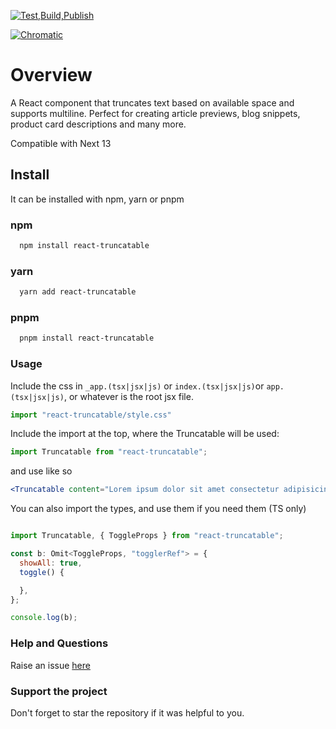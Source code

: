 [![Test,Build,Publish](https://github.com/Irene-24/react-truncatable/actions/workflows/build-publish.yaml/badge.svg)](https://github.com/Irene-24/react-truncatable/actions/workflows/build-publish.yaml)

[![Chromatic](https://github.com/Irene-24/react-truncatable/actions/workflows/chromatic.yaml/badge.svg)](https://github.com/Irene-24/react-truncatable/actions/workflows/chromatic.yaml)

# Overview

A React component that truncates text based on available space and supports multiline. Perfect for creating article previews, blog snippets, product card descriptions and many more.

Compatible with Next 13

## Install

It can be installed with npm, yarn or pnpm

### npm

```sh
  npm install react-truncatable
```

### yarn

```sh
  yarn add react-truncatable
```

### pnpm

```sh
  pnpm install react-truncatable
```

### **Usage**

Include the css in `_app.(tsx|jsx|js)` or `index.(tsx|jsx|js)`or `app.(tsx|jsx|js)`, or whatever is the root jsx file.

```jsx
import "react-truncatable/style.css"
```

Include the import at the top, where the Truncatable will be used:

```jsx
import Truncatable from "react-truncatable";
```

and use like so

```jsx
<Truncatable content="Lorem ipsum dolor sit amet consectetur adipisicing elit. Dolore quae quas fugit repudiandae. A cumque dicta expedita, omnis ex voluptatibus eum quaerat ipsum molestiae id qui cum saepe labore inventore voluptas ipsam necessitatibus mollitia. Libero eum aliquam officiis sit reiciendis nihil hic suscipit delectus doloremque doloribus magnam, eligendi sequi!" />
```

You can also import the types, and use them if you need them (TS only)

```jsx

import Truncatable, { ToggleProps } from "react-truncatable";

const b: Omit<ToggleProps, "togglerRef"> = {
  showAll: true,
  toggle() {

  },
};

console.log(b);

```

### **Help  and Questions**

Raise an issue [here](https://github.com/Irene-24/react-truncatable/issues/new)

### **Support the project**

Don't forget to star the repository if it was helpful to you.
